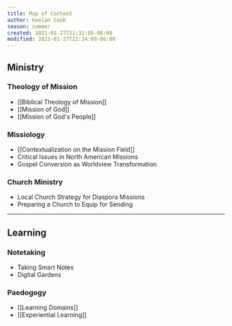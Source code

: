```yaml
---
title: Map of Content
author: Keelan Cook
season: summer
created: 2021-01-27T21:31:05-06:00
modified: 2021-01-27T22:24:09-06:00
---
```


## Ministry

### Theology of Mission
* [[Biblical Theology of Mission]]
* [[Mission of God]]
* [[Mission of God's People]]

### Missiology
* [[Contextualization on the Mission Field]]
* Critical Issues in North American Missions
* Gospel Conversion as Worldview Transformation

### Church Ministry
* Local Church Strategy for Diaspora Missions
* Preparing a Church to Equip for Sending


---

## Learning

### Notetaking
* Taking Smart Notes
* Digital Gardens

### Paedogogy
* [[Learning Domains]]
* [[Experiential Learning]]
